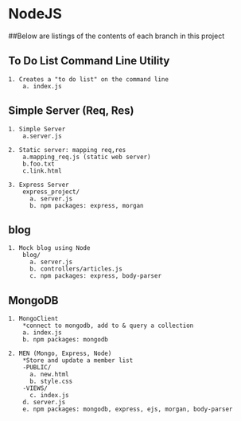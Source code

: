
# NodeJS
##Below are listings of the contents of each branch in this project


## To Do List Command Line Utility
	1. Creates a "to do list" on the command line
		a. index.js
		
## Simple Server (Req, Res)
	1. Simple Server
		a.server.js

	2. Static server: mapping req,res
		a.mapping_req.js (static web server)
		b.foo.txt
		c.link.html
		
	3. Express Server
		express_project/
		  a. server.js
		  b. npm packages: express, morgan

## blog 
	1. Mock blog using Node
		blog/
		  a. server.js
		  b. controllers/articles.js
		  c. npm packages: express, body-parser


## MongoDB
	1. MongoClient
		*connect to mongodb, add to & query a collection
		a. index.js
		b. npm packages: mongodb

	2. MEN (Mongo, Express, Node)
		*Store and update a member list
		-PUBLIC/
		  a. new.html
		  b. style.css
		-VIEWS/
		  c. index.js
		d. server.js
		e. npm packages: mongodb, express, ejs, morgan, body-parser
